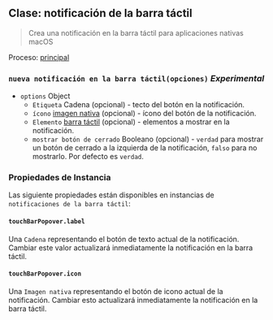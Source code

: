 ## Clase: notificación de la barra táctil

> Crea una notificación en la barra táctil para aplicaciones nativas macOS

Proceso: [principal](../tutorial/quick-start.md#main-process)

### `nueva notificación en la barra táctil(opciones)` *Experimental*

* `options` Object 
  * `Etiqueta` Cadena (opcional) - tecto del botón en la notificación.
  * `ícono` [imagen nativa](native-image.md) (opcional) - ícono del botón de la notificación.
  * `Elemento` [barra táctil](touch-bar.md) (opcional) - elementos a mostrar en la notificación.
  * `mostrar botón de cerrado` Booleano (opcional) - `verdad` para mostrar un botón de cerrado a la izquierda de la notificación, `falso` para no mostrarlo. Por defecto es `verdad`.

### Propiedades de Instancia

Las siguiente propiedades están disponibles en instancias de `notificaciones de la barra táctil`:

#### `touchBarPopover.label`

Una `Cadena` representando el botón de texto actual de la notificación. Cambiar este valor actualizará inmediatamente la notificación en la barra táctil.

#### `touchBarPopover.icon`

Una `Imagen nativa` representando el botón de icono actual de la notificación. Cambiar esto actualizará inmediatamente la notificación en la barra táctil.